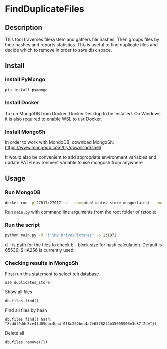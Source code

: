 
# FindDuplicateFiles

## Description

This tool traverses filesystem and gathers file hashes. Then groups files by their hashes and reports statistics. 
This is useful to find duplicate files and decide which to remove in order to save disk space.

## Install

### Install PyMongo

```bash
pip install pymongo
```

### Install Docker

To run MongoDB from Docker, Docker Desktop to be installed. 
On Windows it is also required to enable WSL to use Docker.

### Install MongoSh

In order to work with MondoDB, download MongoSh: 
https://www.mongodb.com/try/download/shell

It would also be convenient to add appropriate environment variables and update PATH environment variable to use mongosh from anywhere

## Usage

### Run MongoDB

```bash
docker run -p 27017:27017 -d --name=duplicates_store mongo:latest --noauth --bind_ip=0.0.0.0
```

Run ``main.py`` with command line arguments from the root folder of rztools: 

### Run the script

```bash
python main.py -d "j:\My Drive\Pictures" -b 131072
```

d - is path for the files to check
b - block size for hash calculation. Default is 65536. SHA256 is currently used.

### Checking results in MongoSh

First run this statement to select teh database
```
use duplicates_store
```

Show all files
```
db.files.find()
```

Find all files by hash
```
db.files.find({ hash: "8cddf9ddc5ce4fd09dbc4ba4f0f8c262bec4a7e65782f4b35605906e3e87f2de"})
```

Delete all
```
db.files.remove({})
```